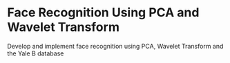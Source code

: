 # Face Recognition Using PCA and  Wavelet Transform
Develop and implement face recognition using PCA, Wavelet Transform and the Yale B database
